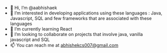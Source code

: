 - 👋 Hi, I’m @aabhishaek
- 👀 I’m interested in developing applications using these languages : Java, Javascript, SQL and few frameworks that are associated with these languages
- 🌱 I’m currently learning React
- 💞️ I’m looking to collaborate on projects that involve java, vanilla javascript and SQL
- 📫 You can reach me at abhishekcs007@gmail.com

<!---
aabhishaek/aabhishaek is a ✨ special ✨ repository because its `README.md` (this file) appears on your GitHub profile.
You can click the Preview link to take a look at your changes.
--->
